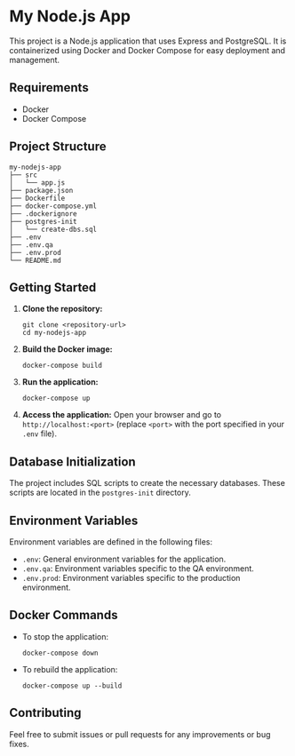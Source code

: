 # My Node.js App

This project is a Node.js application that uses Express and PostgreSQL. It is containerized using Docker and Docker Compose for easy deployment and management.

## Requirements

- Docker
- Docker Compose

## Project Structure

```
my-nodejs-app
├── src
│   └── app.js
├── package.json
├── Dockerfile
├── docker-compose.yml
├── .dockerignore
├── postgres-init
│   └── create-dbs.sql
├── .env
├── .env.qa
├── .env.prod
└── README.md
```

## Getting Started

1. **Clone the repository:**
   ```
   git clone <repository-url>
   cd my-nodejs-app
   ```

2. **Build the Docker image:**
   ```
   docker-compose build
   ```

3. **Run the application:**
   ```
   docker-compose up
   ```

4. **Access the application:**
   Open your browser and go to `http://localhost:<port>` (replace `<port>` with the port specified in your `.env` file).

## Database Initialization

The project includes SQL scripts to create the necessary databases. These scripts are located in the `postgres-init` directory.

## Environment Variables

Environment variables are defined in the following files:

- `.env`: General environment variables for the application.
- `.env.qa`: Environment variables specific to the QA environment.
- `.env.prod`: Environment variables specific to the production environment.

## Docker Commands

- To stop the application:
  ```
  docker-compose down
  ```

- To rebuild the application:
  ```
  docker-compose up --build
  ```

## Contributing

Feel free to submit issues or pull requests for any improvements or bug fixes.
